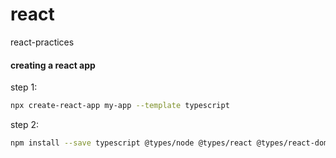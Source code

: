 # react
react-practices

#### creating a react app
step 1:
```bash
npx create-react-app my-app --template typescript
```
step 2:
```bash
npm install --save typescript @types/node @types/react @types/react-dom @types/jest
```

